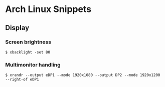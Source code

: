 # Arch Linux Snippets

## Display

### Screen brightness

`$ xbacklight -set 80`

### Multimonitor handling

`$ xrandr --output eDP1 --mode 1920x1080 --output DP2 --mode 1920x1200 --right-of eDP1`
